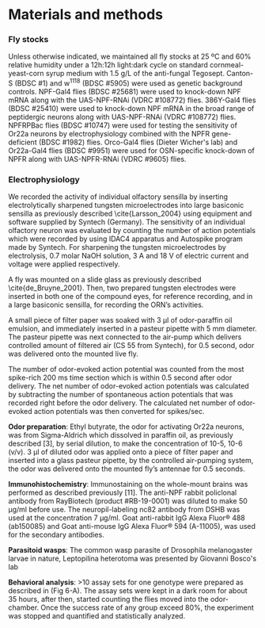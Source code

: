 # Materials and methods
### Fly stocks
Unless otherwise indicated, we maintained all fly stocks at 25 ºC and 60% relative humidity under a 12h:12h light:dark cycle on standard cornmeal-yeast-corn syrup medium with 1.5 g/L of the anti-fungal Tegosept.
Canton-S (BDSC #1) and w<sup>1118</sup> (BDSC #5905) were used as genetic background controls. NPF-Gal4 flies (BDSC #25681) were used to knock-down NPF mRNA along with the UAS-NPF-RNAi (VDRC #108772) flies. 386Y-Gal4 flies (BDSC #25410) were used to knock-down NPF mRNA in the broad range of peptidergic neurons along with UAS-NPF-RNAi (VDRC #108772) flies. NPFRPBac flies (BDSC #10747) were used for testing the sensitivity of Or22a neurons by electrophysiology combined with the NPFR gene-deficient (BDSC #1982) flies. Orco-Gal4 flies (Dieter Wicher's lab) and Or22a-Gal4 flies (BDSC #9951) were used for OSN-specific knock-down of NPFR along with UAS-NPFR-RNAi (VDRC #9605) flies.

### Electrophysiology
We recorded the activity of individual olfactory sensilla by inserting electrolytically sharpened tungsten microelectrodes into large basiconic sensilla as previously described \cite{Larsson_2004} using equipment and software supplied by Syntech (Germany).
The sensitivity of an individual olfactory neuron was evaluated by counting the number of action potentials which were recorded by using IDAC4 apparatus and Autospike program made by Syntech. For sharpening the tungsten microelectrodes by electrolysis, 0.7 molar NaOH solution, 3 A and 18 V of electric current and voltage were applied respectively.

A fly was mounted on a slide glass as previously described \cite{de_Bruyne_2001}. Then, two prepared tungsten electrodes were inserted in both one of the compound eyes, for reference recording, and in a large basiconic sensilla, for recording the ORN’s activities.

A small piece of filter paper was soaked with 3 µl of odor-paraffin oil emulsion, and immediately inserted in a pasteur pipette with 5 mm diameter. The pasteur pipette was next connected to the air-pump which delivers controlled amount of filtered air (CS 55 from Syntech), for 0.5 second, odor was delivered onto the mounted live fly.

The number of odor-evoked action potential was counted from the most spike-rich 200 ms time section which is within 0.5 second after odor delivery. The net number of odor-evoked action potentials was calculated by subtracting the number of spontaneous action potentials that was recorded right before the odor delivery. The calculated net number of odor-evoked action potentials was then converted for spikes/sec.


**Odor preparation**: Ethyl butyrate, the odor for activating Or22a neurons, was from Sigma-Aldrich which dissolved in paraffin oil, as previously described [3], by serial dilution, to make the concentration of 10-5, 10-6 (v/v). 3 µl of diluted odor was applied onto a piece of filter paper and inserted into a glass pasteur pipette, by the controlled air-pumping system, the odor was delivered onto the mounted fly’s antennae for 0.5 seconds.

**Immunohistochemistry**: Immunostaining on the whole-mount brains was performed as described previously [11]. The anti-NPF rabbit policlonal antibody from RayBiotech (product #RB-19-0001) was diluted to make 50 µg/ml before use. The neuropil-labeling nc82 antibody from DSHB was used at the concentration 7 µg/ml. Goat anti-rabbit IgG Alexa Fluor® 488 (ab150085) and Goat anti-mouse IgG Alexa Fluor® 594 (A-11005), was used for the secondary antibodies.

**Parasitoid wasps**: The common wasp parasite of Drosophila melanogaster larvae in nature, Leptopilina heterotoma was presented by Giovanni Bosco's lab

**Behavioral analysis**: >10 assay sets for one genotype were prepared as described in (Fig 6-A). The assay sets were kept in a dark room for about 35 hours, after then, started counting the flies moved into the odor-chamber. Once the success rate of any group exceed 80%, the experiment was stopped and quantified and statistically analyzed.   
